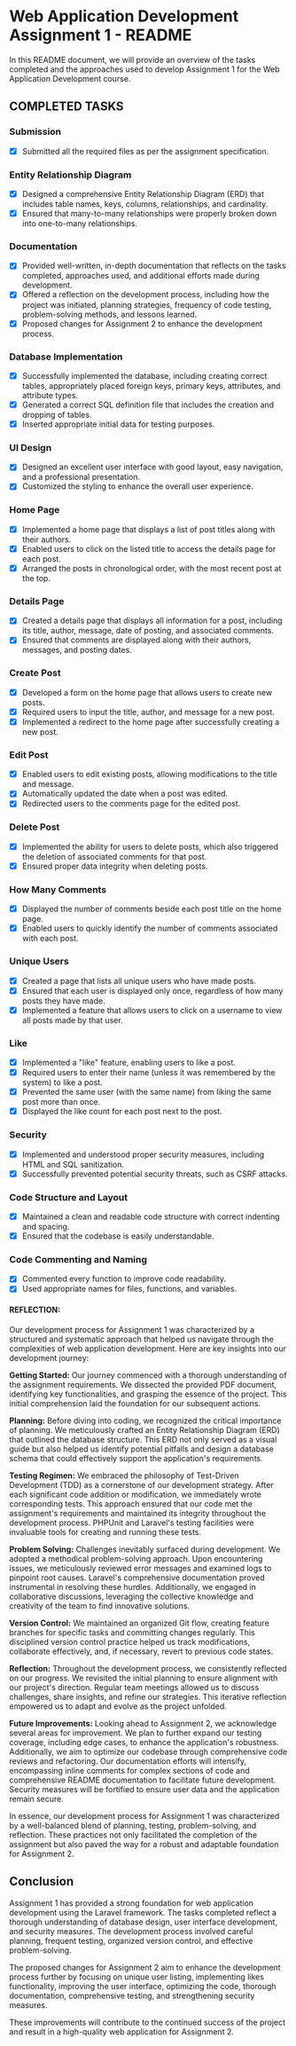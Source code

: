 # Web Application Development Assignment 1 - README

In this README document, we will provide an overview of the tasks completed and the approaches used to develop Assignment 1 for the Web Application Development course.

## COMPLETED TASKS
### Submission
- [x] Submitted all the required files as per the assignment specification.

### Entity Relationship Diagram
- [x] Designed a comprehensive Entity Relationship Diagram (ERD) that includes table names, keys, columns, relationships, and cardinality.
- [x] Ensured that many-to-many relationships were properly broken down into one-to-many relationships.

### Documentation
- [x] Provided well-written, in-depth documentation that reflects on the tasks completed, approaches used, and additional efforts made during development.
- [x] Offered a reflection on the development process, including how the project was initiated, planning strategies, frequency of code testing, problem-solving methods, and lessons learned.
- [x] Proposed changes for Assignment 2 to enhance the development process.

### Database Implementation
- [x] Successfully implemented the database, including creating correct tables, appropriately placed foreign keys, primary keys, attributes, and attribute types.
- [x] Generated a correct SQL definition file that includes the creation and dropping of tables.
- [x] Inserted appropriate initial data for testing purposes.

### UI Design
- [x] Designed an excellent user interface with good layout, easy navigation, and a professional presentation.
- [x] Customized the styling to enhance the overall user experience.

### Home Page
- [x] Implemented a home page that displays a list of post titles along with their authors.
- [x] Enabled users to click on the listed title to access the details page for each post.
- [x] Arranged the posts in chronological order, with the most recent post at the top.

### Details Page
- [x] Created a details page that displays all information for a post, including its title, author, message, date of posting, and associated comments.
- [x] Ensured that comments are displayed along with their authors, messages, and posting dates.

### Create Post
- [x] Developed a form on the home page that allows users to create new posts.
- [x] Required users to input the title, author, and message for a new post.
- [x] Implemented a redirect to the home page after successfully creating a new post.

### Edit Post
- [x] Enabled users to edit existing posts, allowing modifications to the title and message.
- [x] Automatically updated the date when a post was edited.
- [x] Redirected users to the comments page for the edited post.

### Delete Post
- [x] Implemented the ability for users to delete posts, which also triggered the deletion of associated comments for that post.
- [x] Ensured proper data integrity when deleting posts.

### How Many Comments
- [x] Displayed the number of comments beside each post title on the home page.
- [x] Enabled users to quickly identify the number of comments associated with each post.

### Unique Users
- [x] Created a page that lists all unique users who have made posts.
- [x] Ensured that each user is displayed only once, regardless of how many posts they have made.
- [x] Implemented a feature that allows users to click on a username to view all posts made by that user.

### Like
- [x] Implemented a "like" feature, enabling users to like a post.
- [x] Required users to enter their name (unless it was remembered by the system) to like a post.
- [x] Prevented the same user (with the same name) from liking the same post more than once.
- [x] Displayed the like count for each post next to the post.

### Security
- [x] Implemented and understood proper security measures, including HTML and SQL sanitization.
- [x] Successfully prevented potential security threats, such as CSRF attacks.

### Code Structure and Layout
- [x] Maintained a clean and readable code structure with correct indenting and spacing.
- [x] Ensured that the codebase is easily understandable.

### Code Commenting and Naming
- [x] Commented every function to improve code readability.
- [x] Used appropriate names for files, functions, and variables.

#### REFLECTION:

Our development process for Assignment 1 was characterized by a structured and systematic approach that helped us navigate through the complexities of web application development. Here are key insights into our development journey:

**Getting Started:** Our journey commenced with a thorough understanding of the assignment requirements. We dissected the provided PDF document, identifying key functionalities, and grasping the essence of the project. This initial comprehension laid the foundation for our subsequent actions.

**Planning:** Before diving into coding, we recognized the critical importance of planning. We meticulously crafted an Entity Relationship Diagram (ERD) that outlined the database structure. This ERD not only served as a visual guide but also helped us identify potential pitfalls and design a database schema that could effectively support the application's requirements.

**Testing Regimen:** We embraced the philosophy of Test-Driven Development (TDD) as a cornerstone of our development strategy. After each significant code addition or modification, we immediately wrote corresponding tests. This approach ensured that our code met the assignment's requirements and maintained its integrity throughout the development process. PHPUnit and Laravel's testing facilities were invaluable tools for creating and running these tests.

**Problem Solving:** Challenges inevitably surfaced during development. We adopted a methodical problem-solving approach. Upon encountering issues, we meticulously reviewed error messages and examined logs to pinpoint root causes. Laravel's comprehensive documentation proved instrumental in resolving these hurdles. Additionally, we engaged in collaborative discussions, leveraging the collective knowledge and creativity of the team to find innovative solutions.

**Version Control:** We maintained an organized Git flow, creating feature branches for specific tasks and committing changes regularly. This disciplined version control practice helped us track modifications, collaborate effectively, and, if necessary, revert to previous code states.

**Reflection:** Throughout the development process, we consistently reflected on our progress. We revisited the initial planning to ensure alignment with our project's direction. Regular team meetings allowed us to discuss challenges, share insights, and refine our strategies. This iterative reflection empowered us to adapt and evolve as the project unfolded.

**Future Improvements:** Looking ahead to Assignment 2, we acknowledge several areas for improvement. We plan to further expand our testing coverage, including edge cases, to enhance the application's robustness. Additionally, we aim to optimize our codebase through comprehensive code reviews and refactoring. Our documentation efforts will intensify, encompassing inline comments for complex sections of code and comprehensive README documentation to facilitate future development. Security measures will be fortified to ensure user data and the application remain secure.

In essence, our development process for Assignment 1 was characterized by a well-balanced blend of planning, testing, problem-solving, and reflection. These practices not only facilitated the completion of the assignment but also paved the way for a robust and adaptable foundation for Assignment 2.

## Conclusion

Assignment 1 has provided a strong foundation for web application development using the Laravel framework. The tasks completed reflect a thorough understanding of database design, user interface development, and security measures. The development process involved careful planning, frequent testing, organized version control, and effective problem-solving.

The proposed changes for Assignment 2 aim to enhance the development process further by focusing on unique user listing, implementing likes functionality, improving the user interface, optimizing the code, thorough documentation, comprehensive testing, and strengthening security measures.

These improvements will contribute to the continued success of the project and result in a high-quality web application for Assignment 2.